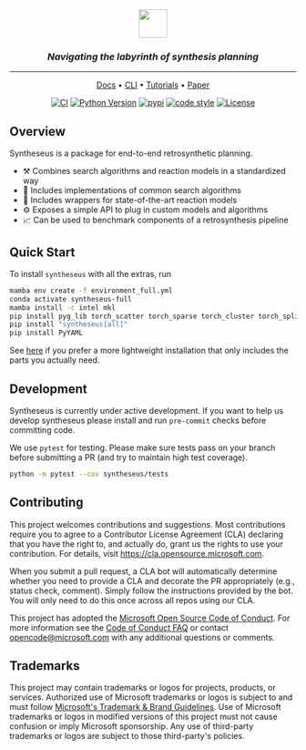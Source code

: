 <div align="center">
    <img src="https://github.com/microsoft/syntheseus/assets/61470923/f01a9939-61fa-4461-a124-c13eddcdd75a" height="50px">
    <h3><i>Navigating the labyrinth of synthesis planning</i></h3>

---

<p align="center">
  <a href="https://microsoft.github.io/syntheseus/stable">Docs</a> •
  <a href="https://microsoft.github.io/syntheseus/stable/cli/eval_single_step/">CLI</a> •
  <a href="https://microsoft.github.io/syntheseus/stable/tutorials/quick_start/">Tutorials</a> •
  <a href="https://arxiv.org/abs/2310.19796">Paper</a>
</p>

[![CI](https://github.com/microsoft/syntheseus/actions/workflows/ci.yml/badge.svg?branch=main)](https://github.com/microsoft/syntheseus/actions/workflows/ci.yml)
[![Python Version](https://img.shields.io/badge/python-3.7+-blue.svg)](https://www.python.org/downloads/)
[![pypi](https://img.shields.io/pypi/v/syntheseus.svg)](https://pypi.org/project/syntheseus/)
[![code style](https://img.shields.io/badge/code%20style-black-202020.svg)](https://github.com/ambv/black)
[![License](https://img.shields.io/badge/license-MIT-green.svg)](https://github.com/microsoft/syntheseus/blob/main/LICENSE)

</div>

## Overview

Syntheseus is a package for end-to-end retrosynthetic planning.
- ⚒️ Combines search algorithms and reaction models in a standardized way
- 🧭 Includes implementations of common search algorithms
- 🧪 Includes wrappers for state-of-the-art reaction models
- ⚙️ Exposes a simple API to plug in custom models and algorithms
- 📈 Can be used to benchmark components of a retrosynthesis pipeline

## Quick Start

To install `syntheseus` with all the extras, run

```bash
mamba env create -f environment_full.yml
conda activate syntheseus-full
mamba install -c intel mkl
pip install pyg_lib torch_scatter torch_sparse torch_cluster torch_spline_conv -f https://data.pyg.org/whl/torch-2.0.1+cu118.html
pip install "syntheseus[all]"
pip install PyYAML
```

See [here](https://microsoft.github.io/syntheseus/installation) if you prefer a more lightweight installation that only includes the parts you actually need.

## Development

Syntheseus is currently under active development.
If you want to help us develop syntheseus please install and run `pre-commit`
checks before committing code.

We use `pytest` for testing. Please make sure tests pass on your branch before
submitting a PR (and try to maintain high test coverage).

```bash
python -m pytest --cov syntheseus/tests
```

## Contributing

This project welcomes contributions and suggestions.  Most contributions require you to agree to a
Contributor License Agreement (CLA) declaring that you have the right to, and actually do, grant us
the rights to use your contribution. For details, visit https://cla.opensource.microsoft.com.

When you submit a pull request, a CLA bot will automatically determine whether you need to provide
a CLA and decorate the PR appropriately (e.g., status check, comment). Simply follow the instructions
provided by the bot. You will only need to do this once across all repos using our CLA.

This project has adopted the [Microsoft Open Source Code of Conduct](https://opensource.microsoft.com/codeofconduct/).
For more information see the [Code of Conduct FAQ](https://opensource.microsoft.com/codeofconduct/faq/) or
contact [opencode@microsoft.com](mailto:opencode@microsoft.com) with any additional questions or comments.

## Trademarks

This project may contain trademarks or logos for projects, products, or services. Authorized use of Microsoft
trademarks or logos is subject to and must follow
[Microsoft's Trademark & Brand Guidelines](https://www.microsoft.com/en-us/legal/intellectualproperty/trademarks/usage/general).
Use of Microsoft trademarks or logos in modified versions of this project must not cause confusion or imply Microsoft sponsorship.
Any use of third-party trademarks or logos are subject to those third-party's policies.
